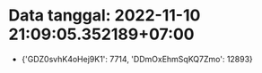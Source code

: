 # Data tanggal: 2022-11-10 21:09:05.352189+07:00

* {'GDZ0svhK4oHej9K1': 7714, 'DDmOxEhmSqKQ7Zmo': 12893}
